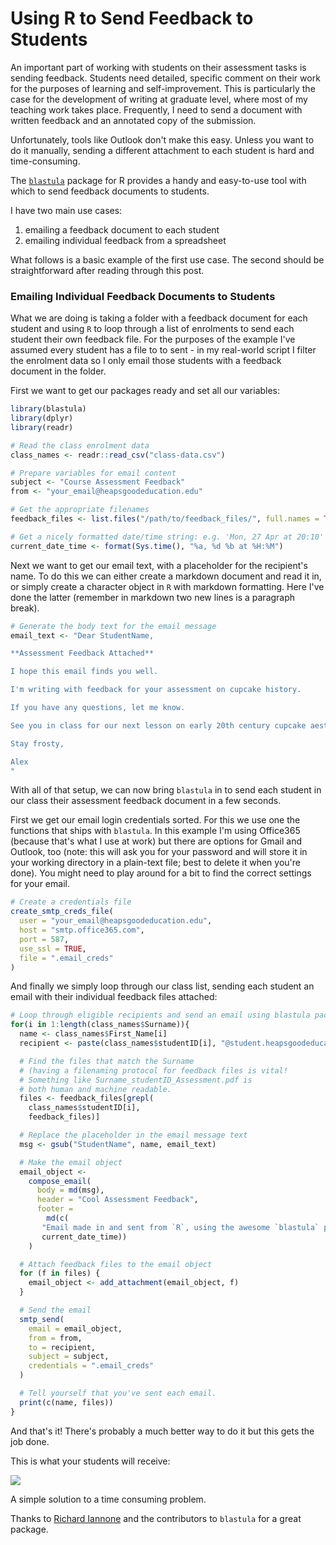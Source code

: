 # Using R to Send Feedback to Students

An important part of working with students on their assessment tasks is sending feedback. Students need detailed, specific comment on their work for the purposes of learning and self-improvement. This is particularly the case for the development of writing at graduate level, where most of my teaching work takes place. Frequently, I need to send a document with written feedback and an annotated copy of the submission.

Unfortunately, tools like Outlook don't make this easy. Unless you want to do it manually, sending a different attachment to each student is hard and time-consuming.

The [`blastula`](https://github.com/rich-iannone/blastula) package for R provides a handy and easy-to-use tool with which to send feedback documents to students.

I have two main use cases:

1) emailing a feedback document to each student
2) emailing individual feedback from a spreadsheet

What follows is a basic example of the first use case. The second should be straightforward after reading through this post.

### Emailing Individual Feedback Documents to Students

What we are doing is taking a folder with a feedback document for each student and using `R` to loop through a list of enrolments to send each student their own feedback file. For the purposes of the example I've assumed every student has a file to to sent - in my real-world script I filter the enrolment data so I only email those students with a feedback document in the folder.

First we want to get our packages ready and set all our variables:

```r
library(blastula)
library(dplyr)
library(readr)

# Read the class enrolment data
class_names <- readr::read_csv("class-data.csv")

# Prepare variables for email content
subject <- "Course Assessment Feedback"
from <- "your_email@heapsgoodeducation.edu"

# Get the appropriate filenames
feedback_files <- list.files("/path/to/feedback_files/", full.names = TRUE)

# Get a nicely formatted date/time string: e.g. 'Mon, 27 Apr at 20:10'
current_date_time <- format(Sys.time(), "%a, %d %b at %H:%M")
```

Next we want to get our email text, with a placeholder for the recipient's name. To do this we can either create a markdown document and read it in, or simply create a character object in `R` with markdown formatting. Here I've done the latter (remember in markdown two new lines is a paragraph break).

```r
# Generate the body text for the email message
email_text <- "Dear StudentName,

**Assessment Feedback Attached**

I hope this email finds you well.

I'm writing with feedback for your assessment on cupcake history.

If you have any questions, let me know.

See you in class for our next lesson on early 20th century cupcake aesthetics.

Stay frosty,

Alex
"
```

With all of that setup, we can now bring `blastula` in to send each student in our class their assessment feedback document in a few seconds.

First we get our email login credentials sorted. For this we use one the functions that ships with `blastula`. In this example I'm using Office365 (because that's what I use at work) but there are options for Gmail and Outlook, too (note: this will ask you for your password and will store it in your working directory in a plain-text file; best to delete it when you're done). You might need to play around for a bit to find the correct settings for your email.

```r
# Create a credentials file
create_smtp_creds_file(
  user = "your_email@heapsgoodeducation.edu",
  host = "smtp.office365.com",
  port = 587,
  use_ssl = TRUE,
  file = ".email_creds"
)
```

And finally we simply loop through our class list, sending each student an email with their individual feedback files attached:

```r
# Loop through eligible recipients and send an email using blastula package
for(i in 1:length(class_names$Surname)){
  name <- class_names$First_Name[i]
  recipient <- paste(class_names$studentID[i], "@student.heapsgoodeducation.edu", sep = "")

  # Find the files that match the Surname
  # (having a filenaming protocol for feedback files is vital!
  # Something like Surname_studentID_Assessment.pdf is
  # both human and machine readable.
  files <- feedback_files[grepl(
    class_names$studentID[i],
    feedback_files)]

  # Replace the placeholder in the email message text
  msg <- gsub("StudentName", name, email_text)

  # Make the email object
  email_object <-
    compose_email(
      body = md(msg),
      header = "Cool Assessment Feedback",
      footer =
        md(c(
	   "Email made in and sent from `R`, using the awesome `blastula` package, on ",
	   current_date_time))
    )

  # Attach feedback files to the email object
  for (f in files) {
    email_object <- add_attachment(email_object, f)
  }

  # Send the email
  smtp_send(
    email = email_object,
    from = from,
    to = recipient,
    subject = subject,
    credentials = ".email_creds"
  )

  # Tell yourself that you've sent each email.
  print(c(name, files))
}
```

And that's it! There's probably a much better way to do it but this gets the job done.

This is what your students will receive:

![](../img/blastula_email.jpeg)

A simple solution to a time consuming problem.

Thanks to [Richard Iannone](https://github.com/rich-iannone) and the contributors to `blastula` for a great package.
